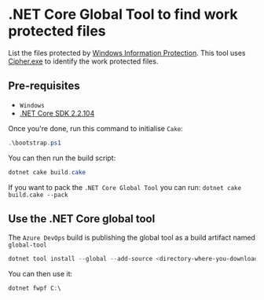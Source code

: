 # .NET Core Global Tool to find work protected files

List the files protected by [Windows Information Protection][wip]. This tool uses [Cipher.exe][cipher] to identify the work protected files.

## Pre-requisites

- `Windows`
- [.NET Core SDK 2.2.104][dotnet-core-sdk]

Once you're done, run this command to initialise `Cake`:

```powershell
.\bootstrap.ps1
```

You can then run the build script:

```powershell
dotnet cake build.cake
```

If you want to pack the `.NET Core Global Tool` you can run: `dotnet cake build.cake --pack`

## Use the .NET Core global tool

The `Azure DevOps` build is publishing the global tool as a build artifact named `global-tool`

```powershell
dotnet tool install --global --add-source <directory-where-you-downloaded-the-package> dotnet-fwpf
```

You can then use it:

```powershell
dotnet fwpf C:\
```

[dotnet-core-sdk]: https://dotnet.microsoft.com/download
[wip]: https://docs.microsoft.com/en-us/windows/security/information-protection/windows-information-protection/protect-enterprise-data-using-wip
[cipher]: https://support.microsoft.com/en-au/help/298009/cipher-exe-security-tool-for-the-encrypting-file-system
